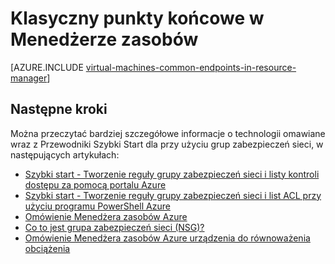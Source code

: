 <properties
   pageTitle="Klasyczny punkty końcowe w Menedżerze zasobów | Microsoft Azure"
   description="Opis sposobu punkty końcowe z modelu wdrożenia klasyczny teraz implementacji w Menedżerze zasobów za pomocą reguł grup zabezpieczeń sieci i listy kontroli dostępu"
   services="virtual-machines-windows"
   documentationCenter=""
   authors="iainfoulds"
   manager="timlt"
   editor=""/>

<tags
   ms.service="virtual-machines-windows"
   ms.devlang="na"
   ms.topic="article"
   ms.tgt_pltfrm="vm-windows"
   ms.workload="infrastructure-services"
   ms.date="10/27/2016"
   ms.author="iainfou"/>

# <a name="classic-endpoints-in-resource-manager"></a>Klasyczny punkty końcowe w Menedżerze zasobów
[AZURE.INCLUDE [virtual-machines-common-endpoints-in-resource-manager](../../includes/virtual-machines-common-endpoints-in-resource-manager.md)]

## <a name="next-steps"></a>Następne kroki
Można przeczytać bardziej szczegółowe informacje o technologii omawiane wraz z Przewodniki Szybki Start dla przy użyciu grup zabezpieczeń sieci, w następujących artykułach:

- [Szybki start - Tworzenie reguły grupy zabezpieczeń sieci i listy kontroli dostępu za pomocą portalu Azure](virtual-machines-windows-nsg-quickstart-portal.md)  
- [Szybki start - Tworzenie reguły grupy zabezpieczeń sieci i list ACL przy użyciu programu PowerShell Azure](virtual-machines-windows-nsg-quickstart-powershell.md)  
- [Omówienie Menedżera zasobów Azure](../azure-resource-manager/resource-group-overview.md)  
- [Co to jest grupa zabezpieczeń sieci (NSG)?](../virtual-network/virtual-networks-nsg.md)  
- [Omówienie Menedżera zasobów Azure urządzenia do równoważenia obciążenia](../load-balancer/load-balancer-arm.md) 